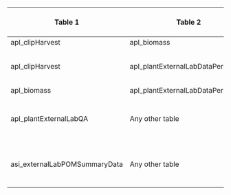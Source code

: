 |Table 1|Table 2|Join by field table 1|Join by field table 2
|----------------------|----------------------|------------------------|--------------------|
apl_clipHarvest|apl_biomass|fieldID|fieldID|
apl_clipHarvest|apl_plantExternalLabDataPerSample|Requires intermediate table: join via apl_biomass table||
apl_biomass|apl_plantExternalLabDataPerSample|chemSubsampleID|sampleID|
apl_plantExternalLabQA|Any other table|Join not recommended. Data resolution does not match other tables.||
asi_externalLabPOMSummaryData|Any other table|Join not recommended. Data resolution does not match other tables.||
